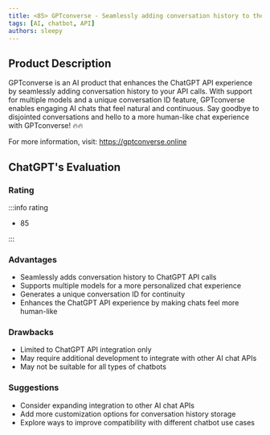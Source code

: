 ```yaml
---
title: <85> GPTconverse - Seamlessly adding conversation history to the ChatGPT API
tags: [AI, chatbot, API]
authors: sleepy
---
```


## Product Description

GPTconverse is an AI product that enhances the ChatGPT API experience by seamlessly adding conversation history to your API calls. With support for multiple models and a unique conversation ID feature, GPTconverse enables engaging AI chats that feel natural and continuous. Say goodbye to disjointed conversations and hello to a more human-like chat experience with GPTconverse! 🔥🔥

For more information, visit: https://gptconverse.online

## ChatGPT's Evaluation

### Rating

:::info rating

- 85

:::

### Advantages

- Seamlessly adds conversation history to ChatGPT API calls
- Supports multiple models for a more personalized chat experience
- Generates a unique conversation ID for continuity
- Enhances the ChatGPT API experience by making chats feel more human-like


### Drawbacks

- Limited to ChatGPT API integration only
- May require additional development to integrate with other AI chat APIs
- May not be suitable for all types of chatbots

### Suggestions

- Consider expanding integration to other AI chat APIs
- Add more customization options for conversation history storage
- Explore ways to improve compatibility with different chatbot use cases